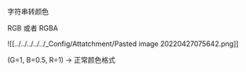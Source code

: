 字符串转颜色

RGB 或者 RGBA

![[../../../../../_Config/Attatchment/Pasted image 20220427075642.png]]


(G=1, B=0.5, R=1) → 正常颜色格式